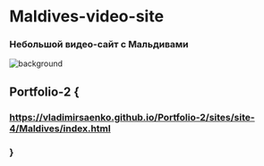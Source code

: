 # Maldives-video-site

### Небольшой видео-сайт с Мальдивами

![background](https://user-images.githubusercontent.com/56477695/115112230-326ad780-9f8d-11eb-83d2-24aced6ad8da.png)

## Portfolio-2 {

### https://vladimirsaenko.github.io/Portfolio-2/sites/site-4/Maldives/index.html

### }
